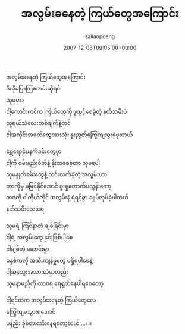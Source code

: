﻿---
_last_editor_used_jetpack: block-editor
_publicize_job_id: "59410788616"
_wp_old_date: "2006-12-06"
author: sailaopoeng
categories:
  - poems
date: "2007-12-06T09:05:00+00:00"
parent_post_id: null
post_id: "284"
timeline_notification: "1623281850"
title: အလွမ်းခနေတဲ့ ကြယ်တွေအကြောင်း
url: /2007/12/06/အလွမ်းခနေတဲ့-ကြယ်တွေအကြ/

---
အလွမ်းခနေတဲ့ ကြယ်တွေအကြောင်း  
ဒီလိုပြောကြစတမ်းဆိုရင်  
သူမဟာ  
ငါ့ကောင်းကင်က ကြယ်တွေကို ဖူးပွင့်စေခဲ့တဲ့ နတ်သမီးပဲ  
သူ့ရယ်သံလေးတစ်ချက်နဲ့တင်  
ငါ့အကိုင်းအခတ်တွေအားလုံး နူးညွတ်ကြွေကျသွးခဲ့ဖူးတယ်

ရွှေရောင်မနက်ခင်းတွေမှာ  
ငါ့ကို ဝမ်းနည်းစိတ်နဲ့ နိုးထစေခဲ့တာ သူမပေါ့  
သူမနှုတ်ခမ်းတွေနဲ့ လင်းလက်ခဲ့တဲ့ အလွမ်းဟာ  
ဘာကိုမှ မမြင်နိုင်အောင် စူးရှတောက်ပလွန်းတော့  
ဘဝကို ငါကိုယ်တိုင် အလွမ်းနဲ့ ရဲရင့်စွာ ချုပ်လုပ်ခဲ့ပါတယ်  
နတ်သမီးလေးရေ

သူမရဲ့ ကြင်နာတဲ့ ချစ်ခြင်းမှာ  
ငါ့ရဲ့ အလွမ်းတွေ နှင်းဖြစ်ပါစေ  
ငါချစ်တဲ့ ဆောင်းမှာ  
မနှစ်ကလို အထီးကျန်မှုတွေ မရှိရပါစေနဲ့  
ငါ့အသွေးအသားထဲမှာလည်း  
သူမနာမည်ကို ထာဝရ ရေရွတ်နေပါရစေတော့

ငါ့ရင်ထဲက အလွမ်းခနေတဲ့ ကြယ်တွေလေ  
ကြွေကျမသွားရအောင်  
မနည်း ခုခံတားဆီးနေရတော့တယ် …။ ။
